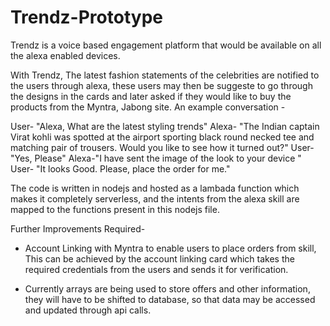 # Trendz-Prototype
Trendz is a voice based engagement platform that would be available on all the alexa enabled devices.

With Trendz, The latest fashion statements of the celebrities are notified to the users through alexa, these users may then be suggeste  to go through the designs in the cards and later asked if they would like to buy the products from the Myntra, Jabong site.
An example conversation -

User- "Alexa, What are the latest styling trends"
Alexa- "The Indian captain Virat kohli was spotted at the airport sporting black round
necked tee and matching pair of trousers. Would you like to see how it turned out?"
User-"Yes, Please"
Alexa-"I have sent the image of the look to your device "
User- "It looks Good. Please, place the order for me."

The code is written in nodejs and hosted as a lambada function which makes it completely serverless, and the intents from the alexa skill are mapped to the functions present in this nodejs file. 

Further Improvements Required-

* Account Linking with Myntra to enable users to place orders from skill, This can be achieved by the account linking card which takes the   required credentials from the users and sends it for verification.

* Currently arrays are being used to store offers and other information, they will have to be shifted to database, so that data may be       accessed and updated through api calls.  
